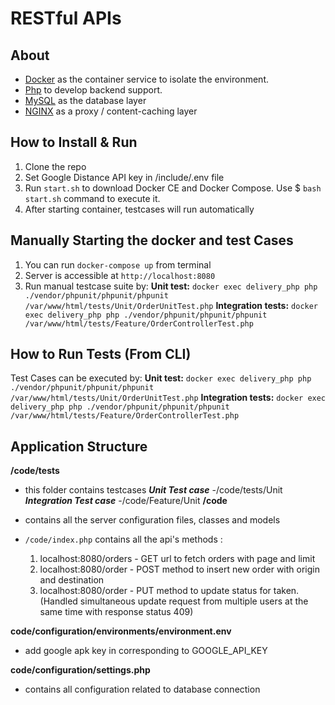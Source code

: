 # RESTful APIs

## About

- [Docker](https://www.docker.com/) as the container service to isolate the environment.
- [Php](https://php.net/) to develop backend support.
- [MySQL](https://mysql.com/) as the database layer
- [NGINX](https://docs.nginx.com/nginx/admin-guide/content-cache/content-caching/) as a proxy / content-caching layer

## How to Install & Run

1.  Clone the repo
2.  Set Google Distance API key in /include/.env file
3.  Run `start.sh` to download Docker CE and Docker Compose. Use $ `bash start.sh` command to execute it. 
4.  After starting container, testcases will run automatically

## Manually Starting the docker and test Cases

1. You can run `docker-compose up` from terminal
2. Server is accessible at `http://localhost:8080`
3. Run manual testcase suite by:
   **Unit test:** `docker exec delivery_php php ./vendor/phpunit/phpunit/phpunit /var/www/html/tests/Unit/OrderUnitTest.php`
   **Integration tests:** `docker exec delivery_php php ./vendor/phpunit/phpunit/phpunit /var/www/html/tests/Feature/OrderControllerTest.php`

## How to Run Tests (From CLI)

 Test Cases can be executed by: 
   **Unit test:** `docker exec delivery_php php ./vendor/phpunit/phpunit/phpunit /var/www/html/tests/Unit/OrderUnitTest.php`
   **Integration tests:** `docker exec delivery_php php ./vendor/phpunit/phpunit/phpunit /var/www/html/tests/Feature/OrderControllerTest.php`

## Application Structure

**/code/tests**

- this folder contains testcases
***Unit Test case***
-/code/tests/Unit
***Integration Test case***
-/code/Feature/Unit
**/code**

- contains all the server configuration files, classes and models
- `/code/index.php` contains all the api's methods :
    1. localhost:8080/orders - GET url to fetch orders with page and limit
    2. localhost:8080/order - POST method to insert new order with origin and destination
    3. localhost:8080/order - PUT method to update status for taken.(Handled simultaneous update request from multiple users at the same time with response status 409)

**code/configuration/environments/environment.env**
- add google apk key in corresponding to GOOGLE_API_KEY

**code/configuration/settings.php**

- contains all configuration related to database connection

